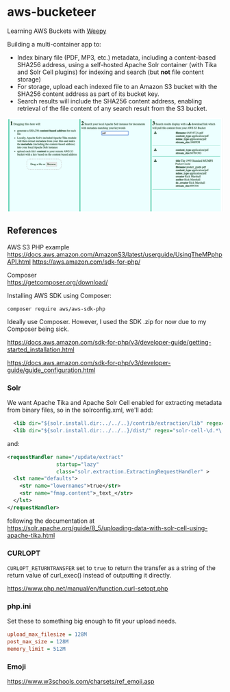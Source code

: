 # aws-bucketeer

Learning AWS Buckets with [Weepy](https://github.com/chrisbratlien/weepy)

Building a multi-container app to:

- Index binary file (PDF, MP3, etc.) metadata, including a content-based SHA256 address, using a self-hosted Apache Solr container (with Tika and Solr Cell plugins) for indexing and search (but **not** file content storage)
- For storage, upload each indexed file to an Amazon S3 bucket with the SHA256 content address as part of its bucket key.
- Search results will include the SHA256 content address, enabling retrieval of the file content of any search result from the S3 bucket.

![screenshot](screenshot.png)

## References

AWS S3 PHP example  
https://docs.aws.amazon.com/AmazonS3/latest/userguide/UsingTheMPphpAPI.html
https://aws.amazon.com/sdk-for-php/

Composer  
https://getcomposer.org/download/

Installing AWS SDK using Composer:

```
composer require aws/aws-sdk-php
```

Ideally use Composer. However, I used the SDK .zip for now due to my Composer being sick.

https://docs.aws.amazon.com/sdk-for-php/v3/developer-guide/getting-started_installation.html

https://docs.aws.amazon.com/sdk-for-php/v3/developer-guide/guide_configuration.html

### Solr

We want Apache Tika and Apache Solr Cell enabled for extracting metadata from binary files, so in the solrconfig.xml, we'll add:

```xml
  <lib dir="${solr.install.dir:../../..}/contrib/extraction/lib" regex=".*\.jar" />
  <lib dir="${solr.install.dir:../../..}/dist/" regex="solr-cell-\d.*\.jar" />
```

and:

```xml
<requestHandler name="/update/extract"
                startup="lazy"
                class="solr.extraction.ExtractingRequestHandler" >
  <lst name="defaults">
    <str name="lowernames">true</str>
    <str name="fmap.content">_text_</str>
  </lst>
</requestHandler>
```

following the documentation at https://solr.apache.org/guide/8_5/uploading-data-with-solr-cell-using-apache-tika.html

### CURLOPT

`CURLOPT_RETURNTRANSFER` set to `true` to return the transfer as a string of the return value of curl_exec() instead of outputting it directly.

https://www.php.net/manual/en/function.curl-setopt.php

### php.ini

Set these to something big enough to fit your upload needs.

```ini
upload_max_filesize = 128M
post_max_size = 128M
memory_limit = 512M
```

### Emoji

https://www.w3schools.com/charsets/ref_emoji.asp
